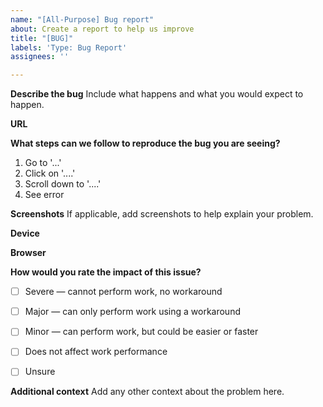 ```yaml
---
name: "[All-Purpose] Bug report"
about: Create a report to help us improve
title: "[BUG]"
labels: 'Type: Bug Report'
assignees: ''

---
```


**Describe the bug**
Include what happens and what you would expect to happen. 

**URL**

**What steps can we follow to reproduce the bug you are seeing?**
1. Go to '...'
2. Click on '....'
3. Scroll down to '....'
4. See error

**Screenshots**
If applicable, add screenshots to help explain your problem.

**Device**
<!--- Desktop/laptop, tablet, or phone? --->

**Browser**
<!---  Use https://www.whatismybrowser.com/ if unsure of browser --->

**How would you rate the impact of this issue?**
- [ ] Severe — cannot perform work, no workaround
- [ ] Major — can only perform work using a workaround
- [ ] Minor  — can perform work, but could be easier or faster
- [ ] Does not affect work performance
- [ ] Unsure


**Additional context**
Add any other context about the problem here.
